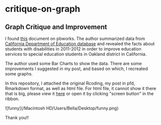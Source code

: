 # critique-on-graph
## Graph Critique and Improvement

I found [this](http://oaklandcac.pbworks.com/w/page/59627544/Facts%20About%20OUSD's%20Students%20with%20Disabilities) document on pbworks. The author summarized data from [California Department of Education database](http://data1.cde.ca.gov/dataquest/dataquest.asp) and revealed the facts about students with disabilities in 2011-2012 in order to improve education services to special education students in Oakland district in California.

The author used some Bar Charts to show the data. There are some improvements I suggested in my post, and based on which, I recreated some graphs.

In this repository, I attached the original Rcoding, my post in pfd, Rmarkdown format, as well as html file. For html file,  it cannot show it there that is big, please view it [here](https://raw.githubusercontent.com/Bell-Wang/critique-on-graph/master/markdown.html) or open it by clicking "screen button" in the ribbon.

![funny](/Macintosh HD/Users/Bella/Desktop/funny.png)




Thank you!!
